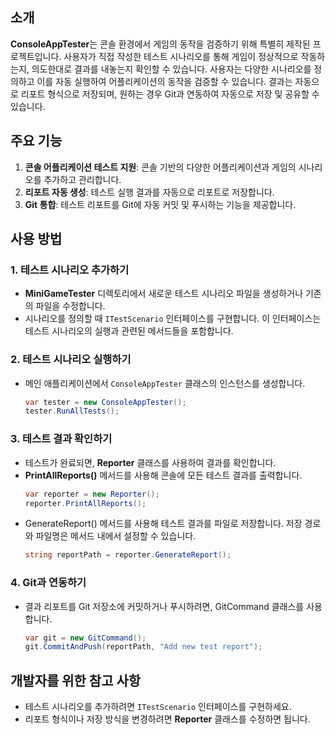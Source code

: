 
## 소개
**ConsoleAppTester**는 콘솔 환경에서 게임의 동작을 검증하기 위해 특별히 제작된 프로젝트입니다. 사용자가 직접 작성한 테스트 시나리오를 통해 게임이 정상적으로 작동하는지, 의도한대로 결과를 내놓는지 확인할 수 있습니다.
사용자는 다양한 시나리오를 정의하고 이를 자동 실행하여 어플리케이션의 동작을 검증할 수 있습니다.
결과는 자동으로 리포트 형식으로 저장되며, 원하는 경우 Git과 연동하여 자동으로 저장 및 공유할 수 있습니다.

## 주요 기능
1. **콘솔 어플리케이션 테스트 지원**: 콘솔 기반의 다양한 어플리케이션과 게임의 시나리오를 추가하고 관리합니다.
2. **리포트 자동 생성**: 테스트 실행 결과를 자동으로 리포트로 저장합니다.
3. **Git 통합**: 테스트 리포트를 Git에 자동 커밋 및 푸시하는 기능을 제공합니다.

## 사용 방법
### 1. 테스트 시나리오 추가하기
- **MiniGameTester** 디렉토리에서 새로운 테스트 시나리오 파일을 생성하거나 기존의 파일을 수정합니다.
- 시나리오를 정의할 때 `ITestScenario` 인터페이스를 구현합니다. 이 인터페이스는 테스트 시나리오의 실행과 관련된 메서드들을 포함합니다.

### 2. 테스트 시나리오 실행하기
- 메인 애플리케이션에서 `ConsoleAppTester` 클래스의 인스턴스를 생성합니다.
  ```csharp
  var tester = new ConsoleAppTester();
  tester.RunAllTests();
  ```
### 3. 테스트 결과 확인하기
- 테스트가 완료되면, **Reporter** 클래스를 사용하여 결과를 확인합니다.
- **PrintAllReports()** 메서드를 사용해 콘솔에 모든 테스트 결과를 출력합니다.
  ```csharp
  var reporter = new Reporter();
  reporter.PrintAllReports();
  ```
- GenerateReport() 메서드를 사용해 테스트 결과를 파일로 저장합니다. 저장 경로와 파일명은 메서드 내에서 설정할 수 있습니다. 
  ```csharp
  string reportPath = reporter.GenerateReport();
  ```
### 4. Git과 연동하기
- 결과 리포트를 Git 저장소에 커밋하거나 푸시하려면, GitCommand 클래스를 사용합니다.
  ```csharp
  var git = new GitCommand();
  git.CommitAndPush(reportPath, "Add new test report");
  ```
## 개발자를 위한 참고 사항
- 테스트 시나리오를 추가하려면 `ITestScenario` 인터페이스를 구현하세요.
- 리포트 형식이나 저장 방식을 변경하려면 **Reporter** 클래스를 수정하면 됩니다.

